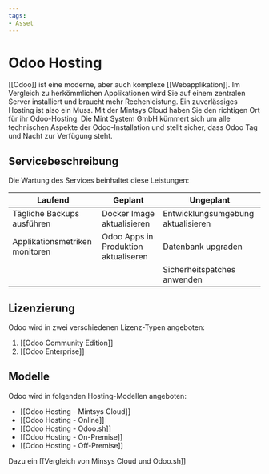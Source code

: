 ```yaml
---
tags:
- Asset
---
```

# Odoo Hosting

[[Odoo]] ist eine moderne, aber auch komplexe [[Webapplikation]]. Im Vergleich zu herkömmlichen Applikationen wird Sie auf einem zentralen Server installiert und braucht mehr Rechenleistung. Ein zuverlässiges Hosting ist also ein Muss. Mit der Mintsys Cloud haben Sie den richtigen Ort für ihr Odoo-Hosting. Die Mint System GmbH kümmert sich um alle technischen Aspekte der Odoo-Installation und stellt sicher, dass Odoo Tag und Nacht zur Verfügung steht.

## Servicebeschreibung

Die Wartung des Services beinhaltet diese Leistungen:

| Laufend                        | Geplant                              | Ungeplant                          |
| ------------------------------ | ------------------------------------ | ---------------------------------- |
| Tägliche Backups ausführen     | Docker Image aktualisieren           | Entwicklungsumgebung aktualisieren |
| Applikationsmetriken monitoren | Odoo Apps in Produktion aktualiseren | Datenbank upgraden                 |
|                                |                                      | Sicherheitspatches anwenden                                   |

## Lizenzierung

Odoo wird in zwei verschiedenen Lizenz-Typen angeboten:
1. [[Odoo Community Edition]]
2. [[Odoo Enterprise]]

## Modelle

Odoo wird in folgenden Hosting-Modellen angeboten:

* [[Odoo Hosting - Mintsys Cloud]]
* [[Odoo Hosting - Online]]
* [[Odoo Hosting - Odoo.sh]]
* [[Odoo Hosting - On-Premise]]
* [[Odoo Hosting - Off-Premise]]

Dazu ein [[Vergleich von Minsys Cloud und Odoo.sh]]